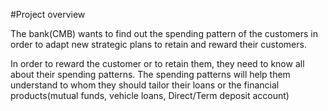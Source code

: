#Project overview

The bank(CMB) wants to find out the spending pattern of the customers in order to adapt new strategic plans to retain and reward their customers.

In order to reward the customer or to retain them, they need to know all about their spending patterns. The spending patterns will help them understand to whom they should tailor their loans or the financial products(mutual funds, vehicle loans, Direct/Term deposit account)
